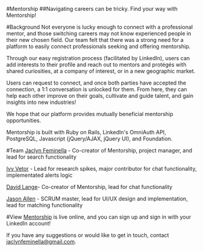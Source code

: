 #Mentorship
##Navigating careers can be tricky. Find your way with Mentorship!

#Background
Not everyone is lucky enough to connect with a professional mentor, and those switching careers may not know experienced people in their new chosen field. Our team felt that there was a strong need for a platform to easily connect professionals seeking and offering mentorship.

Through our easy registration process (facilitated by LinkedIn), users can add interests to their profile and reach out to mentors and protégés with shared curiosities, at a company of interest, or in a new geographic market.

Users can request to connect, and once both parties have accepted the connection, a 1:1 conversation is unlocked for them. From here, they can help each other improve on their goals, cultivate and guide talent, and gain insights into new industries!

We hope that our platform provides mutually beneficial mentorship opportunities.

Mentorship is built with Ruby on Rails, LinkedIn's OmniAuth API, PostgreSQL, Javascript (jQuery/AJAX, jQuery UI), and Foundation.

#Team
[Jaclyn Feminella](https://github.com/jacfem) - Co-creator of Mentorship, project manager, and lead for search functionality

[Ivy Vetor](https://github.com/IvyVetor) - Lead for research spikes, major contributor for chat functionality, implementated alerts logic 

[David Lange](https://github.com/d-lange)- Co-creator of Mentorship, lead for chat functionality

[Jason Allen](https://github.com/jasonallenphotography) - SCRUM master, lead for UI/UX design and implementation, lead for matching functionality


#View
[Mentorship](http://www.mentorship-app.com/demo) is live online, and you can sign up and sign in with your LinkedIn account!

If you have any suggestions or would like to get in touch, contact jaclynfeminella@gmail.com.
